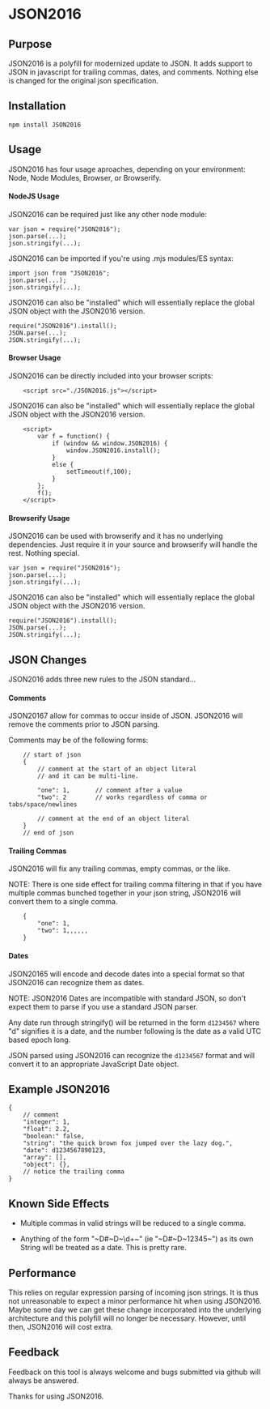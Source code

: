 # JSON2016

## Purpose

JSON2016 is a polyfill for modernized update to JSON. It adds support to JSON in javascript for trailing commas, dates, and comments.  Nothing else is changed for the original json specification.


## Installation

```shell
npm install JSON2016
```

## Usage

JSON2016 has four usage aproaches, depending on your environment: Node, Node Modules, Browser, or Browserify.

#### NodeJS Usage

JSON2016 can be required just like any other node module:

```
var json = require("JSON2016");
json.parse(...);
json.stringify(...);
```

JSON2016 can be imported if you're using .mjs modules/ES syntax:

```
import json from "JSON2016";
json.parse(...);
json.stringify(...);
```

JSON2016 can also be "installed" which will essentially replace the global JSON object with the JSON2016 version.

```
require("JSON2016").install();
JSON.parse(...);
JSON.stringify(...);
```

#### Browser Usage

JSON2016 can be directly included into your browser scripts:

```
	<script src="./JSON2016.js"></script>
```

JSON2016 can also be "installed" which will essentially replace the global JSON object with the JSON2016 version.

```
	<script>
		var f = function() {
			if (window && window.JSON2016) {
				window.JSON2016.install();
			}
			else {
				setTimeout(f,100);
			}
		};
		f();
	</script>
```

#### Browserify Usage

JSON2016 can be used with browserify and it has no underlying dependencies.  Just require it in your source and browserify will handle the rest.  Nothing special.

```
var json = require("JSON2016");
json.parse(...);
json.stringify(...);
```

JSON2016 can also be "installed" which will essentially replace the global JSON object with the JSON2016 version.

```
require("JSON2016").install();
JSON.parse(...);
JSON.stringify(...);
```

## JSON Changes

JSON2016 adds three new rules to the JSON standard...

#### Comments

JSON20167 allow for commas to occur inside of JSON.  JSON2016 will remove the comments prior to JSON parsing.

Comments may be of the following forms:

```
    // start of json
 	{
 		// comment at the start of an object literal
 		// and it can be multi-line.

 		"one": 1, 		// comment after a value
 		"two": 2 		// works regardless of comma or tabs/space/newlines

 		// comment at the end of an object literal
    }
    // end of json
```

#### Trailing Commas

JSON2016 will fix any trailing commas, empty commas, or the like.

NOTE: There is one side effect for trailing comma filtering in that if you have multiple commas bunched together in your json string, JSON2016 will convert them to a single comma.

```
 	{
 		"one": 1,
 		"two": 1,,,,,,
 	}
```

#### Dates

JSON20165 will encode and decode dates into a special format so that JSON2016 can recognize them as dates.

NOTE: JSON2016 Dates are incompatible with standard JSON, so don't expect them to parse if you use a standard JSON parser.

Any date run through stringify() will be returned in the form ```d1234567``` where "d" signifies it is a date, and the number following is the date as a valid UTC based epoch long.

JSON parsed using JSON2016 can recognize the ```d1234567``` format and will convert it to an appropriate JavaScript Date object.

## Example JSON2016

```
{
	// comment
	"integer": 1,
	"float": 2.2,
	"boolean:" false,
	"string": "the quick brown fox jumped over the lazy dog.",
	"date": d1234567890123,
	"array": [],
	"object": {},
	// notice the trailing comma
}
```

## Known Side Effects

 - Multiple commas in valid strings will be reduced to a single comma.

 - Anything of the form "~D#~D~\d+~" (ie "~D#~D~12345~") as its own String will be treated as a date.  This is pretty rare.

## Performance

This relies on regular expression parsing of incoming json strings.  It is thus not unreasonable to expect a minor performance hit when using JSON2016.  Maybe some day we can get these change incorporated into the underlying architecture and this polyfill will no longer be necessary.  However, until then, JSON2016 will cost extra.

## Feedback

Feedback on this tool is always welcome and bugs submitted via github will always be answered.

Thanks for using JSON2016.
